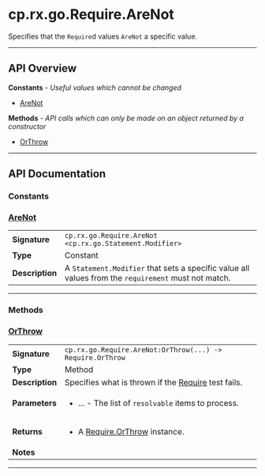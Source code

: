 # cp.rx.go.Require.AreNot

Specifies that the `Require`d values `AreNot` a specific value.

---

## API Overview
**Constants** - _Useful values which cannot be changed_
 * [AreNot](#arenot)

**Methods** - _API calls which can only be made on an object returned by a constructor_
 * [OrThrow](#orthrow)


---

## API Documentation

### Constants


### [AreNot](#arenot)

|                                             |                                                                                     |
| --------------------------------------------|-------------------------------------------------------------------------------------|
| **Signature**                               | `cp.rx.go.Require.AreNot <cp.rx.go.Statement.Modifier>`                                                                    |
| **Type**                                    | Constant                                                                     |
| **Description**                             | A `Statement.Modifier` that sets a specific value all values from the `requirement` must not match.                                                                     |

---
### Methods


### [OrThrow](#orthrow)

|                                             |                                                                                     |
| --------------------------------------------|-------------------------------------------------------------------------------------|
| **Signature**                               | `cp.rx.go.Require.AreNot:OrThrow(...) -> Require.OrThrow`                                                                    |
| **Type**                                    | Method                                                                     |
| **Description**                             | Specifies what is thrown if the [Require](cp.rx.go.Require.md) test fails.                                                                     |
| **Parameters**                              | <ul><li>...  - The list of `resolvable` items to process.</li></ul> |
| **Returns**                                 | <ul><li>A [Require.OrThrow](cp.rx.go.Require.OrThrow.md) instance.</li></ul>          |
| **Notes**                                   | <ul></ul>                |

---

